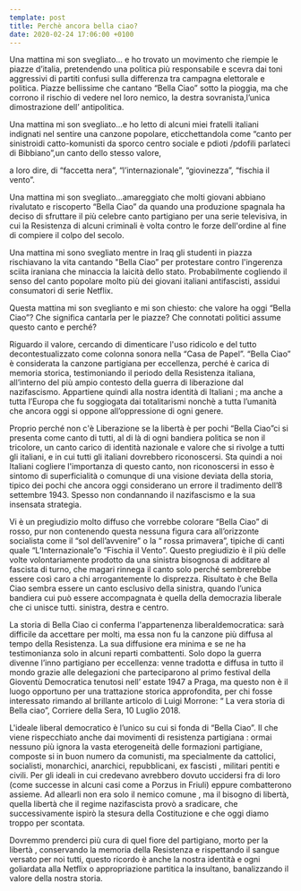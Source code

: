 ```yaml
---
template: post
title: Perchè ancora bella ciao?
date: 2020-02-24 17:06:00 +0100
---
```


  

Una mattina mi son svegliato... e ho trovato un movimento che riempie le piazze d’italia, pretendendo una politica più responsabile e scevra dai toni aggressivi di partiti confusi sulla differenza tra campagna elettorale e politica. Piazze bellissime che cantano “Bella Ciao” sotto la pioggia, ma che corrono il rischio di vedere nel loro nemico, la destra sovranista,l’unica dimostrazione dell’ antipolitica.


Una mattina mi son svegliato...e ho letto di alcuni miei fratelli italiani indignati nel sentire  una canzone popolare, eticchettandola come “canto per sinistroidi catto-komunisti da sporco centro sociale e pdioti /pdofili parlateci di Bibbiano”,un canto dello stesso valore,

a loro dire, di “faccetta nera”, “l’internazionale”, “giovinezza”, “fischia il vento”.


Una mattina mi son svegliato...amareggiato che molti giovani abbiano rivalutato e riscoperto “Bella Ciao” da quando una produzione spagnala ha deciso di sfruttare il più celebre canto partigiano per una serie televisiva, in cui la Resistenza di alcuni criminali è volta contro le forze dell'ordine al fine di compiere il colpo del secolo. 


Una mattina mi sono svegliato mentre in Iraq gli studenti in piazza rischiavano la vita cantando "Bella Ciao” per protestare contro l'ingerenza sciita iraniana che minaccia la laicità dello stato. Probabilmente cogliendo il senso del canto popolare molto più dei giovani italiani antifascisti, assidui consumatori di serie Netflix.


Questa mattina mi son sveglianto e mi son chiesto: che valore ha oggi “Bella Ciao”? Che significa  cantarla per le piazze? Che connotati politici assume questo canto e perché?


Riguardo il valore, cercando di dimenticare l'uso  ridicolo e del tutto decontestualizzato come colonna sonora nella “Casa de Papel”. “Bella Ciao” è considerata la canzone partigiana per eccellenza, perché è carica di memoria storica,  testimoniando il periodo della Resistenza italiana, all’interno del più ampio contesto della guerra di liberazione dal nazifascismo. Appartiene quindi alla nostra identità di Italiani ; ma anche a tutta l’Europa che fu soggiogata dai totalitarismi nonchè a tutta l’umanità che ancora oggi si oppone all’oppressione di ogni genere.

 Proprio perché non c'è Liberazione se la libertà è per pochi “Bella Ciao”ci si presenta come canto di tutti, al di là di ogni bandiera politica se non il tricolore, un canto carico di identità nazionale e valore che si rivolge a tutti gli italiani, e in cui tutti gli italiani dovrebbero riconoscersi. Sta quindi a noi Italiani cogliere l'importanza di questo canto, non riconoscersi in esso è sintomo di superficialità o comunque di una visione deviata della storia, tipico dei pochi che ancora oggi considerano un errore il tradimento dell’8 settembre 1943. Spesso non condannando il nazifascismo e la sua insensata strategia. 


Vi è un pregiudizio molto diffuso che vorrebbe colorare “Bella Ciao” di rosso,  pur non contenendo questa nessuna figura cara all’orizzonte socialista come il “sol dell’avvenire” o la “ rossa primavera”,  tipiche di canti quale “L’Internazionale”o “Fischia il Vento”. Questo pregiudizio è il più delle volte volontariamente prodotto da una sinistra bisognosa di additare al fascista di turno, che magari rinnega il canto solo perché sembrerebbe essere così caro a chi arrogantemente lo disprezza. Risultato è che Bella Ciao sembra essere un canto esclusivo della sinistra, quando l’unica bandiera cui può essere accompagnata è quella della democrazia liberale che ci unisce tutti. sinistra, destra e centro.

La storia di Bella Ciao ci conferma l'appartenenza liberaldemocratica: sarà difficile da accettare per molti, ma essa non fu la canzone più diffusa al tempo della Resistenza. La sua diffusione era minima e se ne ha testimonianza solo in alcuni reparti combattenti. Solo dopo la guerra divenne l’inno partigiano per eccellenza: venne tradotta e diffusa in tutto il mondo grazie alle delegazioni che parteciparono al primo festival della Gioventù Democratica tenutosi nell’ estate 1947 a Praga, ma questo non è il luogo opportuno per una trattazione storica approfondita, per chi fosse interessato rimando al brillante articolo di Luigi Morrone: “ La vera storia di Bella ciao”, Corriere della Sera, 10 Luglio 2018.


L'ideale liberal democratico è l’unico su cui si fonda di “Bella Ciao”. Il che viene rispecchiato anche dai movimenti di resistenza partigiana : ormai nessuno più ignora la vasta eterogeneità delle formazioni partigiane, composte si in buon numero da comunisti, ma specialmente da cattolici, socialisti, monarchici, anarchici, repubblicani, ex fascisti , militari pentiti e civili. Per gli ideali in cui credevano avrebbero dovuto uccidersi fra di loro (come successe in alcuni casi come a Porzus in Friuli) eppure combatterono assieme. Ad allearli non era solo il nemico comune , ma il bisogno di libertà, quella libertà che il regime nazifascista provò a sradicare, che successivamente ispirò la stesura della Costituzione e che oggi diamo troppo per scontata. 

Dovremmo prenderci più cura di quel fiore del partigiano, morto per la libertà , conservando la memoria della Resistenza e rispettando il sangue versato per noi tutti, questo ricordo è anche la nostra identità e ogni goliardata alla Netflix o appropriazione partitica la insultano, banalizzando il valore della nostra storia.

